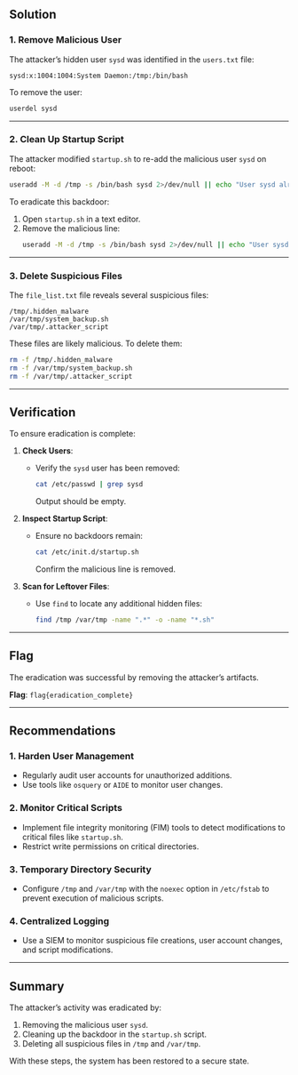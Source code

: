 ## Solution

### 1. Remove Malicious User
The attacker’s hidden user `sysd` was identified in the `users.txt` file:
```plaintext
sysd:x:1004:1004:System Daemon:/tmp:/bin/bash
```
To remove the user:
```bash
userdel sysd
```

---

### 2. Clean Up Startup Script
The attacker modified `startup.sh` to re-add the malicious user `sysd` on reboot:
```bash
useradd -M -d /tmp -s /bin/bash sysd 2>/dev/null || echo "User sysd already exists"
```
To eradicate this backdoor:
1. Open `startup.sh` in a text editor.
2. Remove the malicious line:
   ```bash
   useradd -M -d /tmp -s /bin/bash sysd 2>/dev/null || echo "User sysd already exists"
   ```

---

### 3. Delete Suspicious Files
The `file_list.txt` file reveals several suspicious files:
```plaintext
/tmp/.hidden_malware
/var/tmp/system_backup.sh
/var/tmp/.attacker_script
```
These files are likely malicious. To delete them:
```bash
rm -f /tmp/.hidden_malware
rm -f /var/tmp/system_backup.sh
rm -f /var/tmp/.attacker_script
```

---

## Verification
To ensure eradication is complete:
1. **Check Users**:
   - Verify the `sysd` user has been removed:
     ```bash
     cat /etc/passwd | grep sysd
     ```
     Output should be empty.

2. **Inspect Startup Script**:
   - Ensure no backdoors remain:
     ```bash
     cat /etc/init.d/startup.sh
     ```
     Confirm the malicious line is removed.

3. **Scan for Leftover Files**:
   - Use `find` to locate any additional hidden files:
     ```bash
     find /tmp /var/tmp -name ".*" -o -name "*.sh"
     ```

---

## Flag
The eradication was successful by removing the attacker’s artifacts.

**Flag**: `flag{eradication_complete}`

---

## Recommendations

### 1. Harden User Management
- Regularly audit user accounts for unauthorized additions.
- Use tools like `osquery` or `AIDE` to monitor user changes.

### 2. Monitor Critical Scripts
- Implement file integrity monitoring (FIM) tools to detect modifications to critical files like `startup.sh`.
- Restrict write permissions on critical directories.

### 3. Temporary Directory Security
- Configure `/tmp` and `/var/tmp` with the `noexec` option in `/etc/fstab` to prevent execution of malicious scripts.

### 4. Centralized Logging
- Use a SIEM to monitor suspicious file creations, user account changes, and script modifications.

---

## Summary
The attacker’s activity was eradicated by:
1. Removing the malicious user `sysd`.
2. Cleaning up the backdoor in the `startup.sh` script.
3. Deleting all suspicious files in `/tmp` and `/var/tmp`.

With these steps, the system has been restored to a secure state.
```
